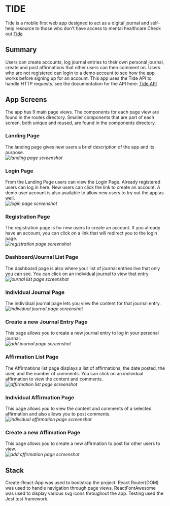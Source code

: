 # TIDE
Tide is a mobile first web app designed to act as a digital journal and self-help resource to those who don't have access to mental healthcare 
Check out [Tide](https://tide-capstone.vercel.app/)


## Summary
Users can create accounts, log journal entries to their own personal journal, create and post affirmations that other users can then comment on. Users who are not registered can login to a demo account to see how the app works before signing up for an account. This app uses the Tide API to handle HTTP requests. see the documentation for the API here: [Tide API](https://github.com/HannahCheyenne/capstone1-server)

## App Screens
The app has 9 main page views. The components for each page view are found in the routes directory. Smaller components that are part of each screen, both unique and reused, are found in the components directory.

### Landing Page
The landing page gives new users a brief description of the app and its purpose.<br>
<em><img alt="landing page screenshot" src="src/images/landing.png"></em>

### Login Page
From the Landing Page users can view the Login Page. Already registered users can log in here. New users can click the link to create an account. A demo user account is also available to allow new users to try out the app as well.<br>
<em><img alt="login page screenshot" src="src/images/login.png"></em>

### Registration Page
The registration page is for new users to create an account. If you already have an account, you can click on a link that will redirect you to the login page.<br>
<em><img alt="registration page screenshot" src="src/images/register.png"></em>

### Dashboard/Journal List Page
The dashboard page is also where your list of journal entries live that only you can see. You can click on an individual journal to view that entry.<br>
<em><img alt="journal list page screenshot" src="src/images/journal_list.png"></em>

### Individual Journal Page
The individual journal page lets you view the content for that journal entry.<br>
<em><img alt="individual journal page screenshot" src="src/images/journal_post.png"></em>


### Create a new Journal Entry Page
This page allows you to create a new journal entry to log in your personal journal.<br>
<em><img alt="add journal page screenshot" src="src/images/add_journal.png"></em>


### Affirmation List Page
The Affirmations list page displays a list of affirmations, the date posted, the user, and the number of comments. You can click on an individual affirmation to view the content and comments.<br>
<em><img alt="affirmation list page screenshot" src="src/images/affirmation_list.png"></em>


### Individual Affirmation Page
This page allows you to view the content and comments of a selected affirmation and also allows you to post comments.<br>
<em><img alt="individual affirmation page screenshot" src="src/images/affirmation_post.png"></em>


### Create a new Affimation Page
This page allows you to create a new affirmation to post for other users to view.<br>
<em><img alt="add affirmation page screenshot" src="src/images/add_affirmation.png"></em>


## Stack
Create-React-App was used to bootstrap the project.
React Router(DOM) was used to handle navigation through page views.
ReactFontAwesome was used to display various svg icons throughout the app.
Testing used the Jest test framework.

